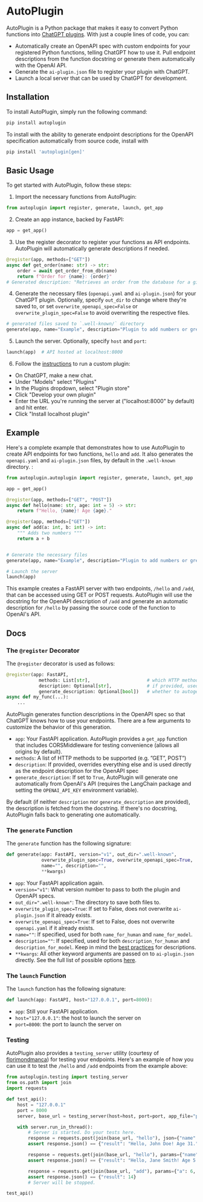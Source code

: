 # AutoPlugin

AutoPlugin is a Python package that makes it easy to convert Python functions into [ChatGPT plugins](https://openai.com/blog/chatgpt-plugins). With just a couple lines of code, you can:
- Automatically create an OpenAPI spec with custom endpoints for your registered Python functions, telling ChatGPT how to use it. Pull endpoint descriptions from the function docstring or generate them automatically with the OpenAI API.
- Generate the `ai-plugin.json` file to register your plugin with ChatGPT.
- Launch a local server that can be used by ChatGPT for development.

## Installation

To install AutoPlugin, simply run the following command:

```bash
pip install autoplugin
```

To install with the ability to generate endpoint descriptions for the OpenAPI specification automatically from source code, install with

```bash
pip install 'autoplugin[gen]'
```

## Basic Usage
To get started with AutoPlugin, follow these steps:

1. Import the necessary functions from AutoPlugin:
```python
from autoplugin import register, generate, launch, get_app
```

2. Create an app instance, backed by FastAPI:
```python
app = get_app()
```

3. Use the register decorator to register your functions as API endpoints.
AutoPlugin will automatically generate descriptions if needed.
```python
@register(app, methods=["GET"])
async def get_order(name: str) -> str:
    order = await get_order_from_db(name)
    return f"Order for {name}: {order}"
# Generated description: "Retrieves an order from the database for a given name."
```

4. Generate the necessary files (`openapi.yaml` and `ai-plugin.json`) for your ChatGPT plugin.
Optionally, specify `out_dir` to change where they're saved to,
or set `overwrite_openapi_spec=False` or `overwrite_plugin_spec=False` to avoid overwriting the respective files.
```python
# generated files saved to `.well-known/` directory
generate(app, name="Example", description="Plugin to add numbers or greet users")
```

5. Launch the server. Optionally, specify `host` and `port`:
```python
launch(app)  # API hosted at localhost:8000
```

6. Follow the [instructions](https://platform.openai.com/docs/plugins/getting-started/running-a-plugin) to run a custom plugin:
- On ChatGPT, make a new chat.
- Under "Models" select "Plugins"
- In the Plugins dropdown, select "Plugin store"
- Click "Develop your own plugin"
- Enter the URL you're running the server at ("localhost:8000" by default) and hit enter.
- Click "Install localhost plugin" 


## Example

Here's a complete example that demonstrates how to use AutoPlugin to create API endpoints for two functions, `hello` and `add`.
It also generates the `openapi.yaml` and `ai-plugin.json` files, by default in the `.well-known` directory. :
```python
from autoplugin.autoplugin import register, generate, launch, get_app

app = get_app()

@register(app, methods=["GET", "POST"])
async def hello(name: str, age: int = 5) -> str:
    return f"Hello, {name}! Age {age}."

@register(app, methods=["GET"])
async def add(a: int, b: int) -> int:
    """ Adds two numbers """
    return a + b


# Generate the necessary files
generate(app, name="Example", description="Plugin to add numbers or greet users")

# Launch the server
launch(app)
```

This example creates a FastAPI server with two endpoints, `/hello` and `/add`, that can be accessed using GET or POST requests.
AutoPlugin will use the docstring for the OpenAPI description of `/add` and generate an automatic description for `/hello` by passing the source code of the function to OpenAI's API.


## Docs 

### The `@register` Decorator

The `@register` decorator is used as follows:

```python
@register(app: FastAPI,
            methods: List[str],                     # which HTTP methods to support
            description: Optional[str],             # if provided, used as is
            generate_description: Optional[bool])   # whether to autogenerate a description
async def my_func(...):
    ...
```

AutoPlugin generates function descriptions in the OpenAPI spec so that ChatGPT knows how to use your endpoints. There are a few arguments to customize the behavior of this generation.

- `app`: Your FastAPI application. AutoPlugin provides a `get_app` function that includes CORSMiddleware for testing convenience (allows all origins by default).
- `methods`: A list of HTTP methods to be supported (e.g. ”GET”, POST”)
- `description`: If provided, overrides everything else and is used directly as the endpoint description for the OpenAPI spec
- `generate_description`: If set to `True`, AutoPlugin will generate one automatically from OpenAI's API (requires the LangChain package and setting the `OPENAI_API_KEY` environment variable).

By default (if neither `description` nor `generate_description` are provided), the description is fetched from the docstring. If there's no docstring, AutoPlugin falls back to generating one automatically.


### The `generate` Function

The `generate` function has the following signature:

```python
def generate(app: FastAPI, version="v1", out_dir=".well-known",
             overwrite_plugin_spec=True, overwrite_openapi_spec=True,
             name="", description="",
             **kwargs)
```

- `app`: Your FastAPI application again.
- `version="v1"`: What version number to pass to both the plugin and OpenAPI specs.
- `out_dir=".well-known"`: The directory to save both files to.
- `overwrite_plugin_spec=True`: If set to False, does not overwrite `ai-plugin.json` if it already exists.
- `overwrite_openapi_spec=True`: If set to False, does not overwrite `openapi.yaml` if it already exists.
- `name=""`: If specified, used for both `name_for_human` and `name_for_model`.
- `description=""`: If specified, used for both `description_for_human` and `description_for_model`. Keep in mind the [best practices](https://platform.openai.com/docs/plugins/getting-started/writing-descriptions) for descriptions.
- `**kwargs`: All other keyword arguments are passed on to `ai-plugin.json` directly. See the full list of possible options [here](https://platform.openai.com/docs/plugins/getting-started/plugin-manifest).


### The `launch` Function

The `launch` function has the following signature:

```python
def launch(app: FastAPI, host="127.0.0.1", port=8000):
```

- `app`: Still your FastAPI application.
- `host="127.0.0.1"`: the host to launch the server on
- `port=8000`: the port to launch the server on


### Testing
AutoPlugin also provides a `testing_server` utility (courtesy of [florimondmanca](https://github.com/encode/uvicorn/issues/742#issuecomment-674411676)) for testing your endpoints. Here's an example of how you can use it to test the `/hello` and `/add` endpoints from the example above:
```python
from autoplugin.testing import testing_server
from os.path import join
import requests

def test_api():
    host = "127.0.0.1"
    port = 8000
    server, base_url = testing_server(host=host, port=port, app_file="path/to/example.py", app_var="app")

    with server.run_in_thread():
        # Server is started. Do your tests here.
        response = requests.post(join(base_url, "hello"), json={"name": "John Doe", "age": 31})
        assert response.json() == {"result": "Hello, John Doe! Age 31."}

        response = requests.get(join(base_url, "hello"), params={"name": "Jane Smith"})
        assert response.json() == {"result": "Hello, Jane Smith! Age 5."}

        response = requests.get(join(base_url, "add"), params={"a": 6, "b": 8})
        assert response.json() == {"result": 14}
        # Server will be stopped.

test_api()
```

